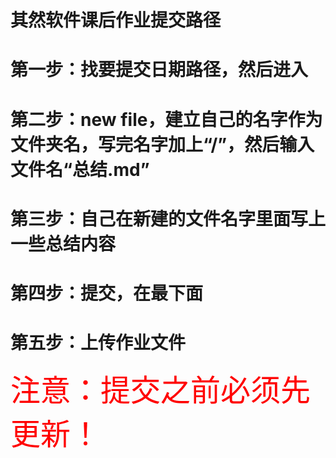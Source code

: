 # 其然软件课后作业提交路径
# 第一步：找要提交日期路径，然后进入
# 第二步：new file，建立自己的名字作为文件夹名，写完名字加上“/”，然后输入文件名“总结.md”
# 第三步：自己在新建的文件名字里面写上一些总结内容
# 第四步：提交，在最下面
# 第五步：上传作业文件

<font color=red size=72>注意：提交之前必须先更新！</font>
